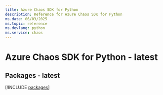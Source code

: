 ```yaml
---
title: Azure Chaos SDK for Python
description: Reference for Azure Chaos SDK for Python
ms.date: 06/03/2025
ms.topic: reference
ms.devlang: python
ms.service: chaos
---
```

# Azure Chaos SDK for Python - latest
## Packages - latest
[!INCLUDE [packages](chaos-index.md)]